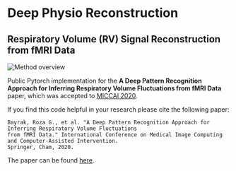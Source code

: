 # Deep Physio Reconstruction

## Respiratory Volume (RV) Signal Reconstruction from fMRI Data


![Method overview](figures/pipeline.png)

Public Pytorch implementation for the **A Deep Pattern Recognition Approach for Inferring
Respiratory Volume Fluctuations from fMRI Data** paper, which was accepted to [MICCAI 2020](https://www.miccai2020.org/en/).


If you find this code helpful in your research please cite the following paper:

```
Bayrak, Roza G., et al. "A Deep Pattern Recognition Approach for Inferring Respiratory Volume Fluctuations 
from fMRI Data." International Conference on Medical Image Computing and Computer-Assisted Intervention. 
Springer, Cham, 2020.
```

The paper can be found [here](https://link.springer.com/chapter/10.1007/978-3-030-59728-3_42).


